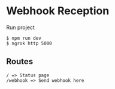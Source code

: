 # Webhook Reception
Run project
```
$ npm run dev
$ ngrok http 5000
```

## Routes
```
/ => Status page
/webhook => Send webhook here
```
